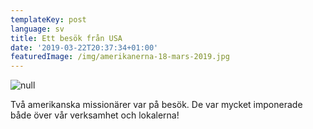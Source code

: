 ```yaml
---
templateKey: post
language: sv
title: Ett besök från USA
date: '2019-03-22T20:37:34+01:00'
featuredImage: /img/amerikanerna-18-mars-2019.jpg
---
```

![null](/img/amerikanerna-18-mars-2019.jpg)

Två amerikanska missionärer var på besök. De var mycket imponerade både över vår verksamhet och lokalerna!
